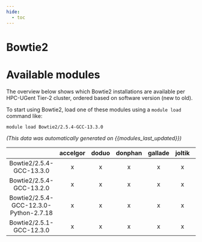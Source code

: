 ```yaml
---
hide:
  - toc
---
```


Bowtie2
=======

# Available modules


The overview below shows which Bowtie2 installations are available per HPC-UGent Tier-2 cluster, ordered based on software version (new to old).

To start using Bowtie2, load one of these modules using a `module load` command like:

```shell
module load Bowtie2/2.5.4-GCC-13.3.0
```

*(This data was automatically generated on {{modules_last_updated}})*  

| |accelgor|doduo|donphan|gallade|joltik|litleo|shinx|
| :---: | :---: | :---: | :---: | :---: | :---: | :---: | :---: |
|Bowtie2/2.5.4-GCC-13.3.0|x|x|x|x|x|x|x|
|Bowtie2/2.5.4-GCC-13.2.0|x|x|x|x|x|x|x|
|Bowtie2/2.5.4-GCC-12.3.0-Python-2.7.18|x|x|x|x|x|x|x|
|Bowtie2/2.5.1-GCC-12.3.0|x|x|x|x|x|x|x|

